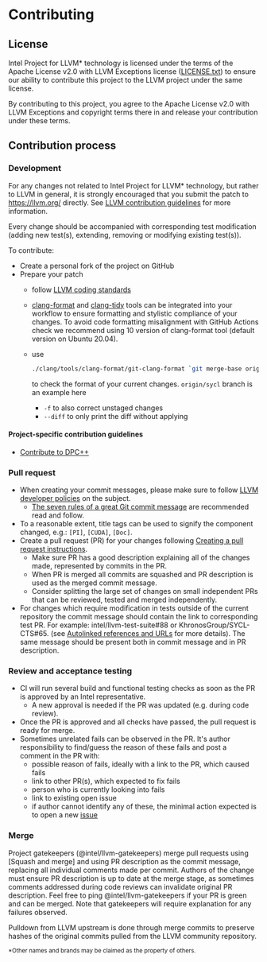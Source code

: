 # Contributing

## License

Intel Project for LLVM\* technology is licensed under the terms of the Apache
License v2.0 with LLVM Exceptions license ([LICENSE.txt](llvm/LICENSE.TXT)) to
ensure our ability to contribute this project to the LLVM project under the
same license.

By contributing to this project, you agree to the Apache License v2.0 with LLVM
Exceptions and copyright terms there in and release your contribution under
these terms.

## Contribution process

### Development

For any changes not related to Intel Project for LLVM\* technology, but rather
to LLVM in general, it is strongly encouraged that you submit the patch to
https://llvm.org/ directly.  See
[LLVM contribution guidelines](https://llvm.org/docs/Contributing.html) for
more information.

Every change should be accompanied with corresponding test modification (adding
new test(s), extending, removing or modifying existing test(s)).

To contribute:

- Create a personal fork of the project on GitHub
- Prepare your patch
  - follow [LLVM coding standards](https://llvm.org/docs/CodingStandards.html)
  - [clang-format](https://clang.llvm.org/docs/ClangFormat.html) and
    [clang-tidy](https://clang.llvm.org/extra/clang-tidy/) tools can be
    integrated into your workflow to ensure formatting and stylistic
    compliance of your changes. To avoid code formatting misalignment with
    GitHub Actions check we recommend using 10 version of clang-format tool
    (default version on Ubuntu 20.04).
  - use

    ```bash
    ./clang/tools/clang-format/git-clang-format `git merge-base origin/sycl HEAD`
    ```

    to check the format of your current changes. `origin/sycl` branch is an
    example here
    - `-f` to also correct unstaged changes
    - `--diff` to only print the diff without applying

#### Project-specific contribution guidelines

- [Contribute to DPC++](/../sycl/sycl/doc/developer/ContributeToDPCPP.md)

### Pull request

- When creating your commit messages, please make sure to follow
  [LLVM developer policies](
  https://llvm.org/docs/DeveloperPolicy.html#commit-messages) on the subject.
  - [The seven rules of a great Git commit message](https://cbea.ms/git-commit)
    are recommended read and follow.
- To a reasonable extent, title tags can be used to signify the component
  changed, e.g.: `[PI]`, `[CUDA]`, `[Doc]`.
- Create a pull request (PR) for your changes following
  [Creating a pull request instructions](https://help.github.com/articles/creating-a-pull-request/).
  - Make sure PR has a good description explaining all of the changes made,
    represented by commits in the PR.
  - When PR is merged all commits are squashed and PR description is used as
    the merged commit message.
  - Consider splitting the large set of changes on small independent PRs that
    can be reviewed, tested and merged independently.
- For changes which require modification in tests outside of the current repository
  the commit message should contain the link to corresponding test PR.
  For example: intel/llvm-test-suite#88 or KhronosGroup/SYCL-CTS#65. (see
  [Autolinked references and URLs](https://docs.github.com/en/get-started/writing-on-github/working-with-advanced-formatting/autolinked-references-and-urls)
  for more details). The same message should be present both in commit
  message and in PR description.

### Review and acceptance testing

- CI will run several build and functional testing checks as soon as the PR is
approved by an Intel representative.
  - A new approval is needed if the PR was updated (e.g. during code review).
- Once the PR is approved and all checks have passed, the pull request is
ready for merge.
- Sometimes unrelated fails can be observed in the PR. It's author
responsibility to find/guess the reason of these fails and post a comment in
the PR with:
  - possible reason of fails, ideally with a link to the PR, which caused fails
  - link to other PR(s), which expected to fix fails
  - person who is currently looking into fails
  - link to existing open issue
  - if author cannot identify any of these, the minimal action expected is to
    open a new [issue](/../../issues)

### Merge

Project gatekeepers (@intel/llvm-gatekeepers) merge pull requests using [Squash
and merge] and using PR description as the commit message, replacing all
individual comments made per commit. Authors of the change must ensure PR
description is up to date at the merge stage, as sometimes comments addressed
during code reviews can invalidate original PR description. Feel free to ping
@intel/llvm-gatekeepers if your PR is green and can be merged. Note that
gatekeepers will require explanation for any failures observed.

Pulldown from LLVM upstream is done through merge commits to preserve hashes of
the original commits pulled from the LLVM community repository.

<sub>\*Other names and brands may be claimed as the property of others.</sub>
